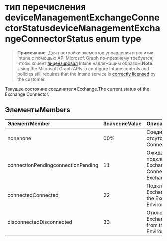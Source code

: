 # <a name="devicemanagementexchangeconnectorstatus-enum-type"></a><span data-ttu-id="e0509-101">тип перечисления deviceManagementExchangeConnectorStatus</span><span class="sxs-lookup"><span data-stu-id="e0509-101">deviceManagementExchangeConnectorStatus enum type</span></span>

> <span data-ttu-id="e0509-102">**Примечание.** Для настройки элементов управления и политик Intune с помощью API Microsoft Graph по-прежнему требуется, чтобы клиент [лицензировал](https://go.microsoft.com/fwlink/?linkid=839381) Intune надлежащим образом.</span><span class="sxs-lookup"><span data-stu-id="e0509-102">**Note:** Using the Microsoft Graph APIs to configure Intune controls and policies still requires that the Intune service is [correctly licensed](https://go.microsoft.com/fwlink/?linkid=839381) by the customer.</span></span>

<span data-ttu-id="e0509-103">Текущее состояние соединителя Exchange.</span><span class="sxs-lookup"><span data-stu-id="e0509-103">The current status of the Exchange Connector.</span></span>
## <a name="members"></a><span data-ttu-id="e0509-104">Элементы</span><span class="sxs-lookup"><span data-stu-id="e0509-104">Members</span></span>
|<span data-ttu-id="e0509-105">Элемент</span><span class="sxs-lookup"><span data-stu-id="e0509-105">Member</span></span>|<span data-ttu-id="e0509-106">Значение</span><span class="sxs-lookup"><span data-stu-id="e0509-106">Value</span></span>|<span data-ttu-id="e0509-107">Описание</span><span class="sxs-lookup"><span data-stu-id="e0509-107">Description</span></span>|
|:---|:---|:---|
|<span data-ttu-id="e0509-108">none</span><span class="sxs-lookup"><span data-stu-id="e0509-108">none</span></span>|<span data-ttu-id="e0509-109">0</span><span class="sxs-lookup"><span data-stu-id="e0509-109">0%</span></span>|<span data-ttu-id="e0509-110">Соединитель отсутствует.</span><span class="sxs-lookup"><span data-stu-id="e0509-110">No Connector exists.</span></span>|
|<span data-ttu-id="e0509-111">connectionPending</span><span class="sxs-lookup"><span data-stu-id="e0509-111">connectionPending</span></span>|<span data-ttu-id="e0509-112">1</span><span class="sxs-lookup"><span data-stu-id="e0509-112">1</span></span>|<span data-ttu-id="e0509-113">Ожидание подключения к среде Exchange.</span><span class="sxs-lookup"><span data-stu-id="e0509-113">Pending Connection to the Exchange Environment.</span></span>|
|<span data-ttu-id="e0509-114">connected</span><span class="sxs-lookup"><span data-stu-id="e0509-114">Connected</span></span>|<span data-ttu-id="e0509-115">2</span><span class="sxs-lookup"><span data-stu-id="e0509-115">2</span></span>|<span data-ttu-id="e0509-116">Подключен к среде Exchange</span><span class="sxs-lookup"><span data-stu-id="e0509-116">Connected to the Exchange Environment</span></span>|
|<span data-ttu-id="e0509-117">disconnected</span><span class="sxs-lookup"><span data-stu-id="e0509-117">Disconnected</span></span>|<span data-ttu-id="e0509-118">3</span><span class="sxs-lookup"><span data-stu-id="e0509-118">3</span></span>|<span data-ttu-id="e0509-119">Отключен от среды Exchange</span><span class="sxs-lookup"><span data-stu-id="e0509-119">Disconnected from the Exchange Environment</span></span>|



